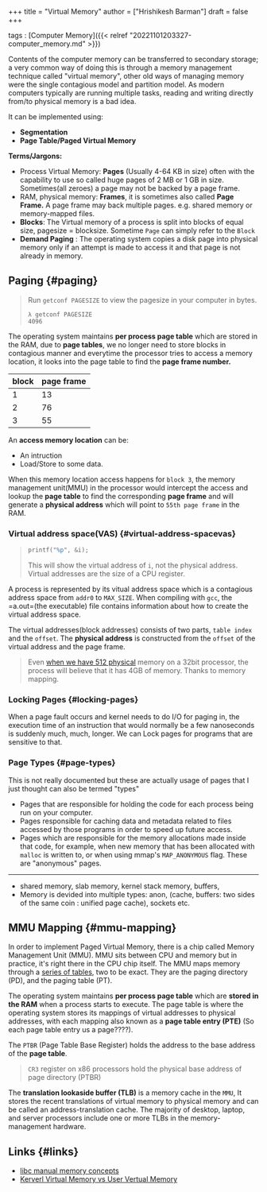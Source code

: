 +++
title = "Virtual Memory"
author = ["Hrishikesh Barman"]
draft = false
+++

tags
: [Computer Memory]({{< relref "20221101203327-computer_memory.md" >}})

Contents of the computer memory can be transferred to secondary storage; a very common way of doing this is through a memory management technique called "virtual memory", other old ways of managing memory were the single contagious model and partition model. As modern computers typically are running multiple tasks, reading and writing directly from/to physical memory is a bad idea.

It can be implemented using:

-   **Segmentation**
-   **Page Table/Paged Virtual Memory**

**Terms/Jargons:**

-   Process Virtual Memory: **Pages** (Usually 4-64 KB in size) often with the capability to use so called huge pages of 2 MB or 1 GB in size. Sometimes(all zeroes) a page may not be backed by a page frame.
-   RAM, physical memory: **Frames**, it is sometimes also called **Page Frame.** A page frame may back multiple pages. e.g. shared memory or memory-mapped files.
-   **Blocks**: The Virtual memory of a process is split into blocks of equal size, pagesize = blocksize. Sometime `Page` can simply refer to the `Block`
-   **Demand Paging** : The operating system copies a disk page into physical memory only if an attempt is made to access it and that page is not already in memory.


## Paging {#paging}

> Run `getconf PAGESIZE` to view the pagesize in your computer in bytes.
>
> ```text
> λ getconf PAGESIZE
> 4096
> ```

The operating system maintains **per process page table** which are stored in the RAM, due to **page tables**, we no longer need to store blocks in contagious manner and everytime the processor tries to access a memory location, it looks into the page table to find the **page frame number.**

| block | page frame |
|-------|------------|
| 1     | 13         |
| 2     | 76         |
| 3     | 55         |

An **access memory location** can be:

-   An intruction
-   Load/Store to some data.

When this memory location access happens for `block 3`, the memory management unit(MMU) in the processor would intercept the access and lookup the **page table** to find the corresponding **page frame** and will generate a **physical address** which will point to `55th page frame` in the RAM.


### Virtual address space(VAS) {#virtual-address-spacevas}

> ````C
> printf("%p", &i);
> ````
>
> This will show the virtual address of `i`, not the physical address. Virtual addresses are the size of a CPU register.

A process is represented by its vitual address space which is a contagious address space from `addr0` to `MAX_SIZE`. When compiling with `gcc`, the =a.out=(the executable) file contains information about how to create the virtual address space.

The virtual addresses(block addresses) consists of two parts, `table index` and the `offset`. The **physical address** is constructed from the `offset` of the virtual address and the page frame.

> Even [when we have 512 physical](https://landley.net/writing/memory-faq.txt) memory on a 32bit processor, the process will believe that it has 4GB of memory. Thanks to memory mapping.


### Locking Pages {#locking-pages}

When a page fault occurs and kernel needs to do I/O for paging in, the execution time of an instruction that would normally be a few nanoseconds is suddenly much, much, longer. We can Lock pages for programs that are sensitive to that.


### Page Types {#page-types}

This is not really documented but these are actually usage of pages that I just thought can also be termed "types"

-   Pages that are responsible for holding the code for each process being run on your computer.
-   Pages responsible for caching data and metadata related to files accessed by those programs in order to speed up future access.
-   Pages which are responsible for the memory allocations made inside that code, for example, when new memory that has been allocated with `malloc` is written to, or when using mmap's `MAP_ANONYMOUS` flag. These are "anonymous" pages.

---

-   shared memory, slab memory, kernel stack memory, buffers,
-   Memory is devided into multiple types: anon, (cache, buffers: two sides of the same coin : unified page cache), sockets etc.


## MMU Mapping {#mmu-mapping}

In order to implement Paged Virtual Memory, there is a chip called Memory Management Unit (MMU). MMU sits between CPU and memory but in practice, it's right there in the CPU chip itself. The MMU maps memory through a [series of tables](https://wiki.osdev.org/Paging), two to be exact. They are the paging directory (PD), and the paging table (PT).

The operating system maintains **per process page table** which are **stored in the RAM** when a process starts to execute. The page table is where the operating system stores its mappings of virtual addresses to physical addresses, with each mapping also known as a **page table entry (PTE)** (So each page table entry us a page????).

The `PTBR` (Page Table Base Register) holds the address to the base address of the **page table**.

> `CR3` register on x86 processors hold the physical base address of page directory (PTBR)

The **translation lookaside buffer (TLB)** is a memory cache in the `MMU`, It stores the recent translations of virtual memory to physical memory and can be called an address-translation cache. The majority of desktop, laptop, and server processors include one or more TLBs in the memory-management hardware.


## Links {#links}

-   [libc manual memory concepts](https://www.gnu.org/software/libc/manual/html_node/Memory-Concepts.html#Memory-Concepts)
-   [Kerverl Virtual Memory vs User Vertual Memory](https://stackoverflow.com/questions/8708463/difference-between-kernel-virtual-address-and-kernel-logical-address)
